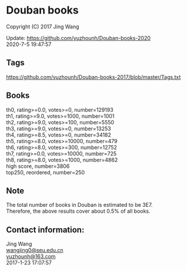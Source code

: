 # Douban books 
Copyright (C) 2017 Jing Wang

Update: https://github.com/yuzhounh/Douban-books-2020  
2020-7-5 19:47:57  

## Tags
https://github.com/yuzhounh/Douban-books-2017/blob/master/Tags.txt

## Books
th0, rating>=0.0, votes>=0,     number=129193  
th1, rating>=9.0, votes>=1000,  number=1001  
th2, rating>=9.0, votes>=100,   number=5550  
th3, rating>=9.0, votes>=0,     number=13253  
th4, rating>=8.5, votes>=0,     number=34182  
th5, rating>=8.0, votes>=10000, number=479  
th6, rating>=8.0, votes>=300,   number=12752  
th7, rating>=0.0, votes>=10000, number=725  
th8, rating>=8.0, votes>=1000,  number=4862  
high score,                     number=3806  
top250, reordered,              number=250  

## Note
The total number of books in Douban is estimated to be 3E7.   
Therefore, the above results cover about 0.5% of all books. 

## Contact information:
Jing Wang  
wangjing0@seu.edu.cn  
yuzhounh@163.com  
2017-1-23 17:07:57  
